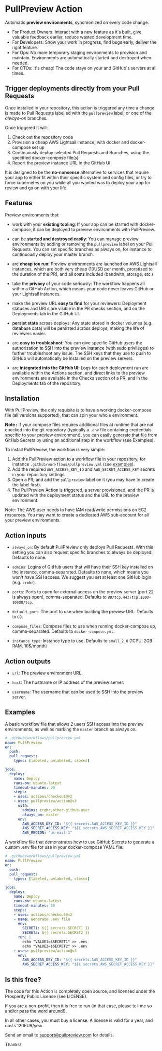 # PullPreview Action

Automatic **preview environments**, synchronized on every code change.

* For Product Owners: Interact with a new feature as it's built, give valuable feedback earlier, reduce wasted development time.
* For Developers: Show your work in progress, find bugs early, deliver the right feature.
* For Ops: No more temporary staging environments to provision and maintain. Environments are automatically started and destroyed when needed.
* For CTOs: It's cheap! The code stays on your and GitHub's servers at all times.

## Trigger deployments directly from your Pull Requests

Once installed in your repository, this action is triggered any time a change
is made to Pull Requests labelled with the `pullpreview` label, or one of the
*always-on* branches.

Once triggered it will:

1. Check out the repository code
2. Provision a cheap AWS Lightsail instance, with docker and docker-compose set up
3. Continuously deploy selected Pull Requests and Branches, using the specified docker-compose file(s)
4. Report the preview instance URL in the GitHub UI

It is designed to be the **no-nonsense** alternative to services that require
your app to either fit within their specific system and config files, or try to
force kubernetes on you while all you wanted was to deploy your app for review
and go on with your life.

## Features

Preview environments that:

* work with your **existing tooling**: If your app can be started with
  docker-compose, it can be deployed to preview environments with PullPreview.

* can be **started and destroyed easily**: You can manage preview environments
  by adding or removing the `pullpreview` label on your Pull Requests. You can
set specific branches as always on, for instance to continuously deploy your
master branch.

* are **cheap too run**: Preview environments are launched on AWS Lightsail
  instances, which are both very cheap (10USD per month, proratized to the
duration of the PR), and all costs included (bandwith, storage, etc.)

* take the **privacy** of your code seriously: The workflow happens all within
  a GitHub Action, which means your code never leaves GitHub or your Lightsail
instances.

* make the preview URL **easy to find** for your reviewers: Deployment statuses
  and URLs are visible in the PR checks section, and on the Deployments tab in
the GitHub UI.

* **persist state** across deploys: Any state stored in docker volumes (e.g.
  database data) will be persisted across deploys, making the life of reviewers
easier.

* are **easy to troubleshoot**: You can give specific GitHub users the
  authorization to SSH into the preview instance (with sudo privileges) to
further troubleshoot any issue. The SSH keys that they use to push to GitHub
will automatically be installed on the preview servers.

* are **integrated into the GitHub UI**: Logs for each deployment run are
  available within the Actions section, and direct links to the preview
environments are available in the Checks section of a PR, and in the
Deployments tab of the repository.

## Installation

With PullPreview, the only requisite is to have a working docker-compose file
(all versions supported), that can spin your whole environment.

**Note :** If your compose files requires additional files at runtime that are
not checked into the git repository (typically a `.env` file containing
credentials specific to your preview environment), you can easily generate that
file from GitHub Secrets by using an additional step in the workflow (see
Examples).

To install PullPreview, the workflow is very simple:

1. Add the PullPreview action to a workflow file in your repository, for instance `.github/workflows/pullpreview.yml` (see [examples][examples]).
2. Add the required `AWS_ACCESS_KEY_ID` and `AWS_SECRET_ACCESS_KEY` secrets in your repository settings.
3. Open a PR, and add the `pullpreview` label on it (you may have to create the label first).
4. The PullPreview Action is triggered, a server provisioned, and the PR is updated with the deployment status and the URL to the preview environment.

[examples]: #examples

Note: The AWS user needs to have IAM read/write permissions on EC2 resources.
You may want to create a dedicated AWS sub-account for all your preview
environments.

## Action inputs

* `always_on`: By default PullPreview only deploys Pull Requests. With this
  setting you can also request specific branches to always be deployed.
Defaults to none.

* `admins`: Logins of GitHub users that will have their SSH key installed on
  the instance, comma-separated. Defaults to none, which means you won't have
SSH access. We suggest you set at least one GitHub login (e.g. `crohr`).

* `ports`: Ports to open for external access on the preview server (port 22 is
  always open), comma-separated. Defaults to `80/tcp,443/tcp,1000-10000/tcp`.

* `default_port`: The port to use when building the preview URL. Defaults to `80`.

* `compose_files`: Compose files to use when running docker-compose up,
  comma-separated. Defaults to `docker-compose.yml`.

* `instance_type`: Instance type to use. Defaults to `small_2_0` (1CPU, 2GB
  RAM, 10$/month)

## Action outputs

* `url`: The preview environment URL.

* `host`: The hostname or IP address of the preview server.

* `username`: The username that can be used to SSH into the preview server.

## Examples

A basic workflow file that allows 2 users SSH access into the preview
environments, as well as marking the `master` branch as always on.

```yaml
# .github/workflows/pullpreview.yml
name: PullPreview
on:
  push:
  pull_request:
    types: [labeled, unlabeled, closed]

jobs:
  deploy:
    name: Deploy
    runs-on: ubuntu-latest
    timeout-minutes: 30
    steps:
    - uses: actions/checkout@v2
    - uses: pullpreview/action@v3
      with:
        admins: crohr,other-github-user
        always_on: master
      env:
        AWS_ACCESS_KEY_ID: "${{ secrets.AWS_ACCESS_KEY_ID }}"
        AWS_SECRET_ACCESS_KEY: "${{ secrets.AWS_SECRET_ACCESS_KEY }}"
        AWS_REGION: "us-east-1"
```

A workflow file that demonstrates how to use GitHub Secrets to generate a custom .env file for use in your docker-compose YAML file:

```yaml
# .github/workflows/pullpreview.yml
name: PullPreview
on:
  push:
  pull_request:
    types: [labeled, unlabeled, closed]

jobs:
  deploy:
    name: Deploy
    runs-on: ubuntu-latest
    timeout-minutes: 30
    steps:
    - uses: actions/checkout@v2
    - name: Generate .env file
      env:
        SECRET1: ${{ secrets.SECRET1 }}
        SECRET2: ${{ secrets.SECRET2 }}
      run: |
        echo "VALUE1=$SECRET1" >> .env
        echo "VALUE2=$SECRET2" >> .env
    - uses: pullpreview/action@v3
      env:
        AWS_ACCESS_KEY_ID: "${{ secrets.AWS_ACCESS_KEY_ID }}"
        AWS_SECRET_ACCESS_KEY: "${{ secrets.AWS_SECRET_ACCESS_KEY }}"
```

## Is this free?

The code for this Action is completely open source, and licensed under the
Prosperity Public License (see LICENSE).

If you are a non-profit, then it is free to run (in that case, please tell me
so and/or pass the word around!).

In all other cases, you must buy a license. A license is valid for a year, and
costs 120EUR/year.

Send an email to
[support@pullpreview.com](mailto:support@pullpreview.com?subject=License) for
details.

Thanks!
